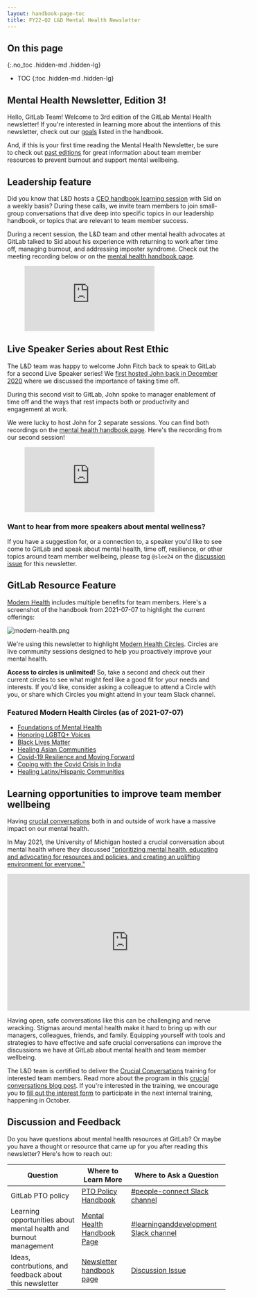 ```yaml
---
layout: handbook-page-toc
title: FY22-Q2 L&D Mental Health Newsletter
---
```


## On this page
{:.no_toc .hidden-md .hidden-lg}

- TOC
{:toc .hidden-md .hidden-lg}

## Mental Health Newsletter, Edition 3!

Hello, GitLab Team! Welcome to 3rd edition of the GitLab Mental Health newsletter! If you're interested in learning more about the intentions of this newsletter, check out our [goals](/handbook/people-group/learning-and-development/newsletter/mental-health-newsletter/#long-term-goals) listed in the handbook.

And, if this is your first time reading the Mental Health Newsletter, be sure to check out [past editions](/handbook/people-group/learning-and-development/newsletter/mental-health-newsletter/#past-newsletters) for great information about team member resources to prevent burnout and support mental wellbeing.


## Leadership feature

Did you know that L&D hosts a [CEO handbook learning session](/handbook/people-group/learning-and-development/learning-initiatives/#ceo-handbook-learning-sessions) with Sid on a weekly basis? During these calls, we invite team members to join small-group conversations that dive deep into specific topics in our leadership handbook, or topics that are relevant to team member success.

During a recent session, the L&D team and other mental health advocates at GitLab talked to Sid about his experience with returning to work after time off, managing burnout, and addressing imposter syndrome. Check out the meeting recording below or on the [mental health handbook page](/company/culture/all-remote/mental-health/#introduction).

<!-- blank line -->
<figure class="video_container">
  <iframe src="https://www.youtube.com/embed/od_KdZqc69k" frameborder="0" allowfullscreen="true"> </iframe>
</figure>
<!-- blank line -->


## Live Speaker Series about Rest Ethic

The L&D team was happy to welcome John Fitch back to speak to GitLab for a second Live Speaker series! We [first hosted John back in December 2020](/company/culture/all-remote/mental-health/#rest-and-time-off-are-productive) where we discussed the importance of taking time off.

During this second visit to GitLab, John spoke to manager enablement of time off and the ways that rest impacts both or productivity and engagement at work.

We were lucky to host John for 2 separate sessions. You can find both recordings on the [mental health handbook page](/company/culture/all-remote/mental-health/#your-rest-ethic-is-as-important-as-your-work-ethic). Here's the recording from our second session!

<!-- blank line -->
<figure class="video_container">
  <iframe src="https://www.youtube.com/embed/acVRU5UjJEo?start=04" frameborder="0" allowfullscreen="true"> </iframe>
</figure>
<!-- blank line -->

### Want to hear from more speakers about mental wellness?

If you have a suggestion for, or a connection to, a speaker you'd like to see come to GitLab and speak about mental health, time off, resilience, or other topics around team member wellbeing, please tag `@slee24` on the [discussion issue](https://gitlab.com/gitlab-com/people-group/learning-development/general/-/issues/275) for this newsletter.

## GitLab Resource Feature

[Modern Health](https://about.gitlab.com/handbook/total-rewards/benefits/modern-health/#what-does-modern-health-offer) includes multiple benefits for team members. Here's a screenshot of the handbook from 2021-07-07 to highlight the current offerings:

![modern-health.png](/handbook/people-group/learning-and-development/newsletter/mental-health-newsletter/FY22-Q2/modern-health.png)

We're using this newsletter to highlight [Modern Health Circles](https://circles.modernhealth.com/). Circles are live community sessions designed to help you proactively improve your mental health.

**Access to circles is unlimited!** So, take a second and check out their current circles to see what might feel like a good fit for your needs and interests. If you'd like, consider asking a colleague to attend a Circle with you, or share which Circles you might attend in your team Slack channel.

### Featured Modern Health Circles (as of 2021-07-07)

- [Foundations of Mental Health](https://circles.modernhealth.com/series/foundations)
- [Honoring LGBTQ+ Voices](https://circles.modernhealth.com/series/honoring-lgbtq-voices)
- [Black Lives Matter](https://circles.modernhealth.com/series/black-lives-matter)
- [Healing Asian Communities](https://circles.modernhealth.com/series/healing-asian-communities)
- [Covid-19 Resilience and Moving Forward](https://circles.modernhealth.com/series/covid-19-resilience-moving-forward)
- [Coping with the Covid Crisis in India](https://circles.modernhealth.com/series/coping-with-covid-india)
- [Healing Latinx/Hispanic Communities](https://circles.modernhealth.com/series/healing-hispanic-communities)


## Learning opportunities to improve team member wellbeing

Having [crucial conversations](/handbook/leadership/crucial-conversations/) both in and outside of work have a massive impact on our mental health.

In May 2021, the University of Michigan hosted a crucial conversation about mental health where they discussed ["prioritizing mental health, educating and advocating for resources and policies, and creating an uplifting environment for everyone."](https://publicengagement.umich.edu/crucial-conversations-mental-health-awareness/)

<iframe width="560" height="315" src="https://www.youtube.com/embed/L8SOfJZ6tjY" title="YouTube video player" frameborder="0" allow="accelerometer; autoplay; clipboard-write; encrypted-media; gyroscope; picture-in-picture" allowfullscreen></iframe>

Having open, safe conversations like this can be challenging and nerve wracking. Stigmas around mental health make it hard to bring up with our managers, colleagues, friends, and family. Equipping yourself with tools and strategies to have effective and safe crucial conversations can improve the discussions we have at GitLab about mental health and team member wellbeing.

The L&D team is certified to deliver the [Crucial Conversations](https://www.vitalsmarts.com/crucial-conversations-training/) training for interested team members. Read more about the program in this [crucial conversations blog post](https://about.gitlab.com/blog/2021/02/18/crucial-conversations/). If you're interested in the training, we encourage you to [fill out the interest form](/handbook/total-rewards/benefits/general-and-entity-benefits/growth-and-development/#crucial-conversations-training) to participate in the next internal training, happening in October.


## Discussion and Feedback

Do you have questions about mental health resources at GitLab? Or maybe you have a thought or resource that came up for you after reading this newsletter? Here's how to reach out:

| Question | Where to Learn More | Where to Ask a Question|
| ----- | ----- | ----- |
| GitLab PTO policy | [PTO Policy Handbook](/handbook/paid-time-off/) | [#people-connect Slack channel](https://app.slack.com/client/T02592416/C02360SQQFR/thread/C5P8T9VQX-1587584276.009700) |
| Learning opportunities about mental health and burnout management | [Mental Health Handbook Page](/company/culture/all-remote/mental-health/#introduction) | [#learninganddevelopment Slack channel](https://app.slack.com/client/T02592416/CMRAWQ97W/thread/CETG54GQ0-1609232817.392300) |
| Ideas, contrbutions, and feedback about this newsletter | [Newsletter handbook page](/handbook/people-group/learning-and-development/newsletter/mental-health-newsletter) | [Discussion Issue](https://gitlab.com/gitlab-com/people-group/learning-development/general/-/issues/275) |
